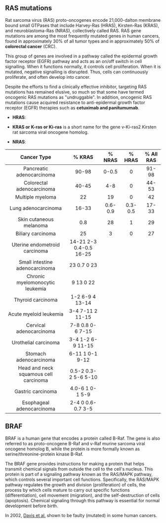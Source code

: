
## RAS mutations

Rat sarcoma virus (RAS) proto-oncogenes encode 21,000-dalton membrane bound small GTPases that include Harvey-Ras (HRAS), Kirsten-Ras (KRAS), and neuroblastoma-Ras (NRAS), collectively called RAS. RAS gene mutations are among the most frequently mutated genes in human cancers, found in approximately 30% of all tumor types and in approximately 50% of **colorectal cancer** (CRC).

This group of genes are involved in a pathway called the epidermal growth factor receptor (EGFR) pathway and acts as an on/off switch in cell signalling. When it functions normally, it controls cell proliferation. When it is mutated, negative signalling is disrupted. Thus, cells can continuously proliferate, and often develop into cancer.

Despite the efforts to find a clinically effective inhibitor, targeting RAS mutations has remained elusive, so much so that some have termed oncogenic RAS mutations as "undruggable". In addition, oncogenic RAS mutations cause acquired resistance to anti-epidermal growth factor receptor (EGFR) therapies such as **cetuximab and panitumumab**.

* **HRAS**:
* **KRAS or K-ras or Ki-ras** is a short name for the gene v-Ki-ras2 Kirsten rat sarcoma viral oncogene homolog. 

* **NRAS**:

Cancer Type	| % KRAS	| % NRAS	| % HRAS	| % All RAS
:----------:|:-------:|:-------:|:-------:|:-----------:
Pancreatic adenocarcinoma |	90-98	| 0-0.5 | 	0	| 91-98
Colorectal adenocarcinoma |	40-45	| 4-8	| 0	| 44-53
Multiple myeloma |	22 |	19 |	0 |	42
Lung adenocarcinoma |	16-33 |	0.6-0.9 |	0.3-0.5 |	17-33
Skin cutaneous melanoma |	0.8 |	28 |	1	 | 29
Biliary carcinoma |	25 |	3	| 0 |	27
Uterine endometroid carcinoma	| 14-21	2-3	0.4-0.5	16-25
Small intestine adenocarcinoma	| 23	0.7	0	23
Chronic myelomonocytic leukemia	| 9	13	0	22
Thyroid carcinoma	| 1-2	6-9	4	13-14
Acute myeloid leukemia	| 3-4	7-11	2	11-15
Cervical adenocarcinoma	| 7-8	0.8	0-6	7-15
Urothelial carcinoma	| 3-4	1-2	6-9	11-15
Stomach adenocarcinoma	| 6-11	1	0-1	9-12
Head and neck squamous cell carcinoma	| 0.5-2	0.3-2	5-6	5-10
Gastric carcinoma	| 4.0-6	1	0-1	5-9
Esophageal adenocarcinoma	| 2-4	0	0.6-0.7	3-5

## BRAF

BRAF is a human gene that encodes a protein called B-Raf. The gene is also referred to as proto-oncogene B-Raf and v-Raf murine sarcoma viral oncogene homolog B, while the protein is more formally known as serine/threonine-protein kinase B-Raf.

The BRAF gene provides instructions for making a protein that helps transmit chemical signals from outside the cell to the cell's nucleus. This protein is part of a signaling pathway known as the RAS/MAPK pathway, which controls several important cell functions. Specifically, the RAS/MAPK pathway regulates the growth and division (proliferation) of cells, the process by which cells mature to carry out specific functions (differentiation), cell movement (migration), and the self-destruction of cells (apoptosis). Chemical signaling through this pathway is essential for normal development before birth.

In 2002, [Davis et al.](https://www.nature.com/articles/nature00766) shown to be faulty (mutated) in some human cancers.




